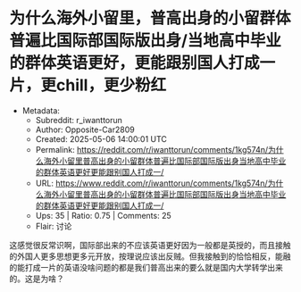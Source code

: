 # 为什么海外小留里，普高出身的小留群体普遍比国际部国际版出身/当地高中毕业的群体英语更好，更能跟别国人打成一片，更chill，更少粉红

- Metadata:
  - Subreddit: r_iwanttorun
  - Author: Opposite-Car2809
  - Created: 2025-05-06 14:00:01 UTC
  - Permalink: https://reddit.com/r/iwanttorun/comments/1kg574n/为什么海外小留里普高出身的小留群体普遍比国际部国际版出身当地高中毕业的群体英语更好更能跟别国人打成一/
  - URL: https://www.reddit.com/r/iwanttorun/comments/1kg574n/为什么海外小留里普高出身的小留群体普遍比国际部国际版出身当地高中毕业的群体英语更好更能跟别国人打成一/
  - Ups: 35 | Ratio: 0.75 | Comments: 25
  - Flair: 讨论


这感觉很反常识啊，国际部出来的不应该英语更好因为一般都是英授的，而且接触的外国人更多思想更多元开放，按理说应该出反贼。但我接触到的恰恰相反，能融的能打成一片的英语没啥问题的都是我们普高出来的要么就是国内大学转学出来的。这是为啥？

